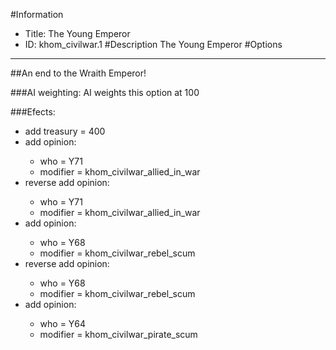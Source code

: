 #Information
 - Title: The Young Emperor
 - ID: khom_civilwar.1
#Description
The Young Emperor
#Options

___
##An end to the Wraith Emperor!

###AI weighting:
AI weights this option at 100


###Efects:<ul><li>add treasury = 400</li><li>add opinion:</li><ul><li>who = Y71</li><li>modifier = khom_civilwar_allied_in_war</li></ul><li>reverse add opinion:</li><ul><li>who = Y71</li><li>modifier = khom_civilwar_allied_in_war</li></ul><li>add opinion:</li><ul><li>who = Y68</li><li>modifier = khom_civilwar_rebel_scum</li></ul><li>reverse add opinion:</li><ul><li>who = Y68</li><li>modifier = khom_civilwar_rebel_scum</li></ul><li>add opinion:</li><ul><li>who = Y64</li><li>modifier = khom_civilwar_pirate_scum</li></ul></ul>
